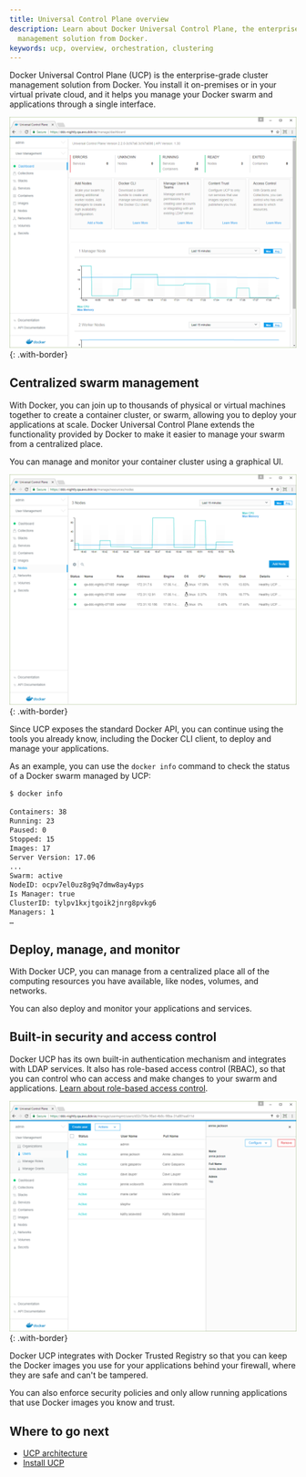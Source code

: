 ```yaml
---
title: Universal Control Plane overview
description: Learn about Docker Universal Control Plane, the enterprise-grade cluster
  management solution from Docker.
keywords: ucp, overview, orchestration, clustering
---
```


Docker Universal Control Plane (UCP) is the enterprise-grade cluster management
solution from Docker. You install it on-premises or in your virtual private
cloud, and it helps you manage your Docker swarm and applications through a 
single interface.

![](../../../images/ucp.png){: .with-border}

## Centralized swarm management

With Docker, you can join up to thousands of physical or virtual machines
together to create a container cluster, or swarm, allowing you to deploy your
applications at scale. Docker Universal Control Plane extends the
functionality provided by Docker to make it easier to manage your swarm
from a centralized place.

You can manage and monitor your container cluster using a graphical UI.

![](../../../images/try-ddc-2.png){: .with-border}

Since UCP exposes the standard Docker API, you can continue using the tools
you already know, including the Docker CLI client, to deploy and manage your
applications.

As an example, you can use the `docker info` command to check the
status of a Docker swarm managed by UCP:

```none
$ docker info

Containers: 38
Running: 23
Paused: 0
Stopped: 15
Images: 17
Server Version: 17.06
...
Swarm: active
NodeID: ocpv7el0uz8g9q7dmw8ay4yps
Is Manager: true
ClusterID: tylpv1kxjtgoik2jnrg8pvkg6
Managers: 1
…
```

## Deploy, manage, and monitor

With Docker UCP, you can manage from a centralized place all of the computing
resources you have available, like nodes, volumes, and networks.

You can also deploy and monitor your applications and services.

## Built-in security and access control

Docker UCP has its own built-in authentication mechanism and integrates with
LDAP services. It also has role-based access control (RBAC), so that you can
control who can access and make changes to your swarm and applications.
[Learn about role-based access control](access-control/index.md).

![](images/overview-3.png){: .with-border}

Docker UCP integrates with Docker Trusted Registry so that you can keep the
Docker images you use for your applications behind your firewall, where they
are safe and can't be tampered.

You can also enforce security policies and only allow running applications
that use Docker images you know and trust.

## Where to go next

* [UCP architecture](architecture.md)
* [Install UCP](admin/install/index.md)
